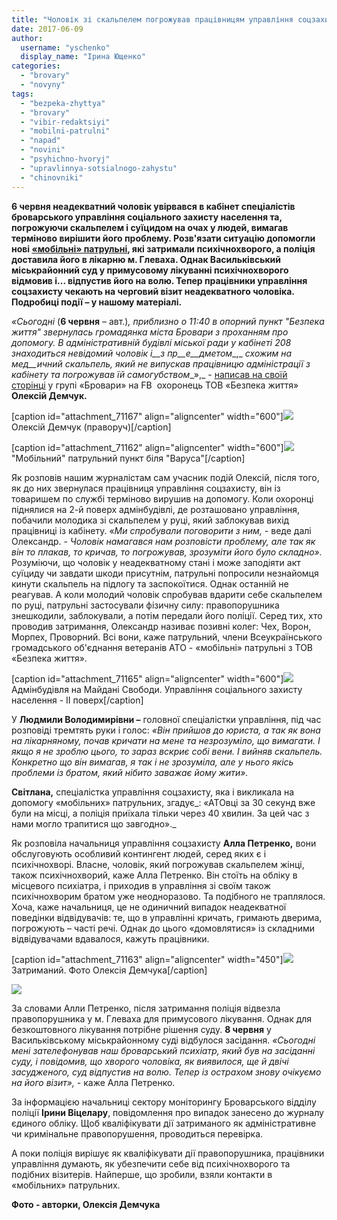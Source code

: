 ```yaml
---
title: "Чоловік зі скальпелем погрожував працівницям управління соцзахисту суїцидом"
date: 2017-06-09
author: 
  username: "yschenko"
  display_name: "Ірина Ющенко"
categories: 
  - "brovary"
  - "novyny"
tags: 
  - "bezpeka-zhyttya"
  - "brovary"
  - "vibir-redaktsiyi"
  - "mobilni-patrulni"
  - "napad"
  - "novini"
  - "psyhichno-hvoryj"
  - "upravlinnya-sotsialnogo-zahystu"
  - "chinovniki"
---
```


**6 червня неадекватний чоловік увірвався в кабінет спеціалістів броварського управління соціального захисту населення та, погрожуючи скальпелем і суїцидом на очах у людей, вимагав терміново вирішити його проблему. Розв'язати ситуацію допомогли нові [«мобільні» патрульні](https://mpz.brovary.org/brovarski-mobilni-patrulni-atovtsi-druzhynnyky-yakyh-ne-vystachaye/), які затримали психічнохворого, а поліція доставила його в лікарню м. Глеваха. Однак Васильківський міськрайонний суд у примусовому лікуванні психічнохворого відмовив і... відпустив його на волю. Тепер працівники управління соцзахисту чекають на черговий візит неадекватного чоловіка. Подробиці події – у нашому матеріалі.**   

_«Сьогодні_ (**6 червня** – авт.)_, приблизно о 11:40 в опорний пункт "Безпека життя" звернулась громадянка міста Бровари з проханням про допомогу. В адміністративній будівлі міської ради у кабінеті 208 знаходиться невідомий чоловік_ _і__з пр__е__дметом__,_ _схожим на мед__ичний_ _скальпель, який не випускав працівницю адміністрації з кабінету та погрожував їй самогубством__»,_ \- [написав на своїй сторінці](http://www.facebook.com/aleksei.demchuk.3/posts/1273928209386660) у групі «Бровари» на FB  охоронець ТОВ «Безпека життя» **Олексій Демчук.**

\[caption id="attachment\_71167" align="aligncenter" width="600"\][![](https://mpz.brovary.org/wp-content/uploads/2017/06/Oleksij-Demchuk.jpg)](https://mpz.brovary.org/wp-content/uploads/2017/06/Oleksij-Demchuk.jpg) Олексій Демчук (праворуч)\[/caption\]

\[caption id="attachment\_71162" align="aligncenter" width="600"\][![](https://mpz.brovary.org/wp-content/uploads/2017/06/1-2.jpg)](https://mpz.brovary.org/wp-content/uploads/2017/06/1-2.jpg) "Мобільний" патрульний пункт біля "Варуса"\[/caption\]

Як розповів нашим журналістам сам учасник подій Олексій, після того, як до них звернулася працівниця управління соцзахисту, він із товаришем по службі терміново вирушив на допомогу. Коли охоронці піднялися на 2-й поверх адмінбудівлі, де розташовано управління, побачили молодика зі скальпелем у руці, який заблокував вихід працівниці із кабінету. «_Ми спробували поговорити з ним, -_ веде далі Олександр. - _Чоловік намагався нам розповісти проблему, але так як він то плакав, то кричав, то погрожував, зрозуміти його було складно»._ Розуміючи, що чоловік у неадекватному стані і може заподіяти акт суїциду чи завдати шкоди присутнім, патрульні попросили незнайомця кинути скальпель на підлогу та заспокоїтися. Однак останній не реагував. А коли молодий чоловік спробував вдарити себе скальпелем по руці, патрульні застосували фізичну силу: правопорушника знешкодили, заблокували, а потім передали його поліції. Серед тих, хто проводив затримання, Олександр називає позивні колег: Чех, Ворон, Морпех, Проворний. Всі вони, каже патрульний, члени Всеукраїнського громадського об'єднання ветеранів АТО - «мобільні» патрульні з ТОВ «Безпека життя».

\[caption id="attachment\_71165" align="aligncenter" width="600"\][![](https://mpz.brovary.org/wp-content/uploads/2017/06/3-1.jpg)](https://mpz.brovary.org/wp-content/uploads/2017/06/3-1.jpg) Адмінбудівля на Майдані Свободи. Управління соціального захисту населення - ІІ поверх\[/caption\]

У **Людмили Володимирівни –** головної спеціалістки управління, під час розповіді тремтять руки і голос: _«Він прийшов до юриста, а так як вона на лікарняному, почав кричати на мене та незрозуміло, що вимагати. І якщо я не зроблю цього, то зараз вскриє собі вени. І вийняв скальпель. Конкретно що він вимагав, я так і не зрозуміла, але у нього якісь проблеми із братом, який нібито заважає йому жити»._

**Світлана,** спеціалістка управління соцзахисту, яка і викликала на допомогу «мобільних» патрульних, згадує_: «АТОвці за 30 секунд вже були на місці, а поліція приїхала тільки через 40 хвилин. За цей час з нами могло трапитися що завгодно»._

Як розповіла начальниця управління соцзахисту **Алла Петренко,** вони обслуговують особливий контингент людей, серед яких є і психічнохворі. Власне, чоловік, який погрожував скальпелем жінці, також психічнохворий, каже Алла Петренко. Він стоїть на обліку в місцевого психіатра, і приходив в управління зі своїм також психічнохворим братом уже неодноразово. Та подібного не траплялося. Хоча, каже начальниця, це не одиничний випадок неадекватної поведінки відвідувачів: те, що в управлінні кричать, гримають дверима, погрожують – часті речі. Однак до цього «домовлятися» із складними відвідувачами вдавалося, кажуть працівники.

\[caption id="attachment\_71163" align="aligncenter" width="450"\][![](https://mpz.brovary.org/wp-content/uploads/2017/06/1-1.jpg)](https://mpz.brovary.org/wp-content/uploads/2017/06/1-1.jpg) Затриманий. Фото Олексія Демчука\[/caption\]

[![](https://mpz.brovary.org/wp-content/uploads/2017/06/Bezymyannyj-1.png)](https://mpz.brovary.org/wp-content/uploads/2017/06/Bezymyannyj-1.png)

За словами Алли Петренко, після затримання поліція відвезла правопорушника у м. Глеваха для примусового лікування. Однак для безкоштовного лікування потрібне рішення суду. **8 червня** у Васильківському міськрайонному суді відбулося засідання. _«Сьогодні мені зателефонував наш броварський психіатр, який був на засіданні суду, і повідомив, що хворого чоловіка, як виявилося, ще й двічі засудженого, суд відпустив на волю. Тепер із острахом знову очікуємо на його візит»,_ \- каже Алла Петренко.

За інформацією начальниці сектору моніторингу Броварського відділу поліції **Ірини Віцелару**, повідомлення про випадок занесено до журналу єдиного обліку. Щоб кваліфікувати дії затриманого як адміністративне чи кримінальне правопорушення, проводиться перевірка.

А поки поліція вирішує як кваліфікувати дії правопорушника, працівники управління думають, як убезпечити себе від психічнохворого та подібних візитерів. Найперше, що зробили, взяли контакти в «мобільних» патрульних.

**Фото - авторки, Олексія Демчука**
